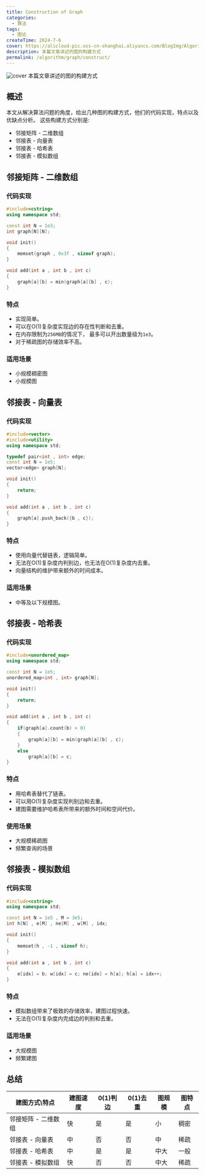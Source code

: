```yaml
---
title: Construction of Graph
categories:
  - 算法
tags:
  - 图论
createTime: 2024-7-6
cover: https://alicloud-pic.oss-cn-shanghai.aliyuncs.com/BlogImg/Algorithm/GraphBuild/cover.png
description: 本篇文章讲述的图的构建方式
permalink: /algorithm/graph/construct/
---
```

![cover]( https://alicloud-pic.oss-cn-shanghai.aliyuncs.com/BlogImg/Algorithm/GraphBuild/cover.png)
 本篇文章讲述的图的构建方式
<!-- more -->
## 概述

本文从解决算法问题的角度，给出几种图的构建方式，他们的代码实现，特点以及优缺点分析。
这些构建方式分别是:

+ 邻接矩阵 - 二维数组
+ 邻接表 - 向量表
+ 邻接表 - 哈希表
+ 邻接表 - 模拟数组

## 邻接矩阵 - 二维数组

### 代码实现

```c++
#include<cstring>
using namespace std;

const int N = 1e3;
int graph[N][N];

void init()
{
	memset(graph , 0x3f , sizeof graph);
}

void add(int a , int b , int c)
{
	graph[a][b] = min(graph[a][b] , c);
}
```

### 特点

+ 实现简单。
+ 可以在O(1)复杂度实现边的存在性判断和去重。
+ 在内存限制为`256MB`的情况下， 最多可以开出数量级为`1e3`。
+ 对于稀疏图的存储效率不高。

### 适用场景

+ 小规模稠密图
+ 小规模图

## 邻接表 - 向量表

### 代码实现

```c++
#include<vector>
#include<utility>
using namespace std;

typedef pair<int , int> edge;
const int N = 1e5;
vector<edge> graph[N];

void init()
{
	return;
}

void add(int a , int b , int c)
{
	graph[a].push_back({b , c});
}
```

### 特点

+ 使用向量代替链表，逻辑简单。
+ 无法在O(1)复杂度内判别边，也无法在O(1)复杂度内去重。
+ 向量结构的维护带来额外的时间成本。

### 适用场景

+ 中等及以下规模图。

## 邻接表 - 哈希表

### 代码实现

```c++
#include<unordered_map>
using namespace std;

const int N = 1e5;
unordered_map<int , int> graph[N];

void init()
{
	return;
}

void add(int a , int b , int c)
{
	if(graph[a].count(b) > 0)
	{
		graph[a][b] = min(graph[a][b] , c);
	}
	else
		graph[a][b] = c;
}
```

### 特点

+ 用哈希表替代了链表。
+ 可以用O(1)复杂度实现判别边和去重。
+ 建图需要维护哈希表所带来的额外时间和空间代价。

### 使用场景

+ 大规模稀疏图
+ 频繁查询的场景

## 邻接表 - 模拟数组

### 代码实现

```c++
#include<cstring>
using namespace std;

const int N = 1e5 , M = 3e5;
int h[N] , e[M] , ne[M] , w[M] , idx;

void init()
{
	memset(h , -1 , sizeof h);
}

void add(int a , int b , int c)
{
	e[idx] = b; w[idx] = c; ne[idx] = h[a]; h[a] = idx++;
}

```

### 特点

+ 模拟数组带来了极致的存储效率，建图过程快速。
+ 无法在O(1)复杂度内完成边的判别和去重。

### 适用场景

+ 大规模图
+ 频繁建图

## 总结

| 建图方式\特点     | 建图速度 | 0(1)判边 | 0(1)去重 | 图规模 | 图特点 |
| ----------- | ---- | ------ | ------ | --- | --- |
| 邻接矩阵 - 二维数组 | 快    | 是      | 是      | 小   | 稠密  |
| 邻接表 - 向量表   | 中    | 否      | 否      | 中   | 稀疏  |
| 邻接表 - 哈希表   | 中    | 是      | 是      | 中大  | 一般  |
| 邻接表 - 模拟数组  | 快    | 否      | 否      | 中大  | 稀疏  |
